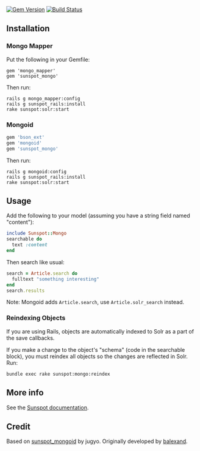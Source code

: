 [![Gem Version](https://badge.fury.io/rb/sunspot_mongo.svg)](http://badge.fury.io/rb/sunspot_mongo)
[![Build Status](https://travis-ci.org/derekharmel/sunspot_mongo.svg)](https://travis-ci.org/derekharmel/sunspot_mongo)

## Installation

### Mongo Mapper

Put the following in your Gemfile:

```
gem 'mongo_mapper'
gem 'sunspot_mongo'
```

Then run:

```
rails g mongo_mapper:config
rails g sunspot_rails:install
rake sunspot:solr:start
```

### Mongoid

```ruby
gem 'bson_ext'
gem 'mongoid'
gem 'sunspot_mongo'
```

Then run:

```
rails g mongoid:config
rails g sunspot_rails:install
rake sunspot:solr:start
```

## Usage

Add the following to your model (assuming you have a string field named "content"):

```ruby
include Sunspot::Mongo
searchable do
  text :content
end
```

Then search like usual:

```ruby
search = Article.search do
  fulltext "something interesting"
end
search.results
```

Note: Mongoid adds `Article.search`, use `Article.solr_search` instead.

### Reindexing Objects

If you are using Rails, objects are automatically indexed to Solr as a part of the save callbacks.

If you make a change to the object's "schema" (code in the searchable block), you must reindex all objects so the changes are reflected in Solr. Run:

```
bundle exec rake sunspot:mongo:reindex
```

## More info

See the [Sunspot documentation](http://sunspot.github.com/docs/index.html).

## Credit

Based on [sunspot_mongoid](https://github.com/jugyo/sunspot_mongoid) by jugyo.
Originally developed by [balexand](https://github.com/balexand).
